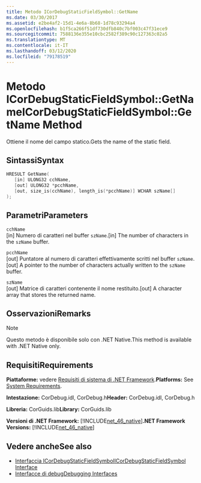 ```yaml
---
title: Metodo ICorDebugStaticFieldSymbol::GetName
ms.date: 03/30/2017
ms.assetid: e2be4af2-15d1-4e6a-8b68-1d78c93294a4
ms.openlocfilehash: b1f5ca266f51df730dfb840c7bf003c47f31ece9
ms.sourcegitcommit: 7588136e355e10cbc2582f389c90c127363c02a5
ms.translationtype: MT
ms.contentlocale: it-IT
ms.lasthandoff: 03/12/2020
ms.locfileid: "79178519"
---
```

# <a name="icordebugstaticfieldsymbolgetname-method"></a><span data-ttu-id="98ea4-102">Metodo ICorDebugStaticFieldSymbol::GetName</span><span class="sxs-lookup"><span data-stu-id="98ea4-102">ICorDebugStaticFieldSymbol::GetName Method</span></span>
<span data-ttu-id="98ea4-103">Ottiene il nome del campo statico.</span><span class="sxs-lookup"><span data-stu-id="98ea4-103">Gets the name of the static field.</span></span>  
  
## <a name="syntax"></a><span data-ttu-id="98ea4-104">Sintassi</span><span class="sxs-lookup"><span data-stu-id="98ea4-104">Syntax</span></span>  
  
```cpp  
HRESULT GetName(  
   [in] ULONG32 cchName,
   [out] ULONG32 *pcchName,
   [out, size_is(cchName), length_is(*pcchName)] WCHAR szName[]  
);  
```  
  
## <a name="parameters"></a><span data-ttu-id="98ea4-105">Parametri</span><span class="sxs-lookup"><span data-stu-id="98ea4-105">Parameters</span></span>  
 `cchName`  
 <span data-ttu-id="98ea4-106">[in] Numero di caratteri nel buffer `szName`.</span><span class="sxs-lookup"><span data-stu-id="98ea4-106">[in] The number of characters in the `szName` buffer.</span></span>  
  
 `pcchName`  
 <span data-ttu-id="98ea4-107">[out] Puntatore al numero di caratteri effettivamente scritti nel buffer `szName`.</span><span class="sxs-lookup"><span data-stu-id="98ea4-107">[out] A pointer to the number of characters actually written to the `szName` buffer.</span></span>  
  
 `szName`  
 <span data-ttu-id="98ea4-108">[out] Matrice di caratteri contenente il nome restituito.</span><span class="sxs-lookup"><span data-stu-id="98ea4-108">[out] A character array that stores the returned name.</span></span>  
  
## <a name="remarks"></a><span data-ttu-id="98ea4-109">Osservazioni</span><span class="sxs-lookup"><span data-stu-id="98ea4-109">Remarks</span></span>  
  
> [!NOTE]
> <span data-ttu-id="98ea4-110">Questo metodo è disponibile solo con .NET Native.</span><span class="sxs-lookup"><span data-stu-id="98ea4-110">This method is available with .NET Native only.</span></span>  
  
## <a name="requirements"></a><span data-ttu-id="98ea4-111">Requisiti</span><span class="sxs-lookup"><span data-stu-id="98ea4-111">Requirements</span></span>  
 <span data-ttu-id="98ea4-112">**Piattaforme:** vedere [Requisiti di sistema di .NET Framework](../../../../docs/framework/get-started/system-requirements.md).</span><span class="sxs-lookup"><span data-stu-id="98ea4-112">**Platforms:** See [System Requirements](../../../../docs/framework/get-started/system-requirements.md).</span></span>  
  
 <span data-ttu-id="98ea4-113">**Intestazione:** CorDebug.idl, CorDebug.h</span><span class="sxs-lookup"><span data-stu-id="98ea4-113">**Header:** CorDebug.idl, CorDebug.h</span></span>  
  
 <span data-ttu-id="98ea4-114">**Libreria:** CorGuids.lib</span><span class="sxs-lookup"><span data-stu-id="98ea4-114">**Library:** CorGuids.lib</span></span>  
  
 <span data-ttu-id="98ea4-115">**Versioni di .NET Framework:** [!INCLUDE[net_46_native](../../../../includes/net-46-native-md.md)]</span><span class="sxs-lookup"><span data-stu-id="98ea4-115">**.NET Framework Versions:** [!INCLUDE[net_46_native](../../../../includes/net-46-native-md.md)]</span></span>  
  
## <a name="see-also"></a><span data-ttu-id="98ea4-116">Vedere anche</span><span class="sxs-lookup"><span data-stu-id="98ea4-116">See also</span></span>

- [<span data-ttu-id="98ea4-117">Interfaccia ICorDebugStaticFieldSymbol</span><span class="sxs-lookup"><span data-stu-id="98ea4-117">ICorDebugStaticFieldSymbol Interface</span></span>](icordebugstaticfieldsymbol-interface.md)
- [<span data-ttu-id="98ea4-118">Interfacce di debug</span><span class="sxs-lookup"><span data-stu-id="98ea4-118">Debugging Interfaces</span></span>](debugging-interfaces.md)
